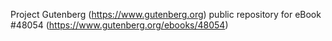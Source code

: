 Project Gutenberg (https://www.gutenberg.org) public repository for eBook #48054 (https://www.gutenberg.org/ebooks/48054)
